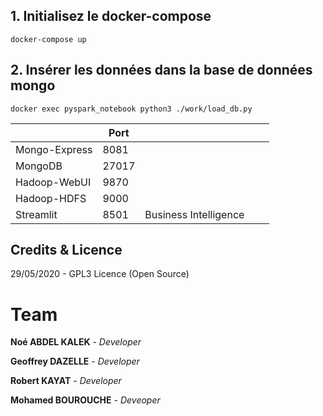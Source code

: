 ## 1. Initialisez le docker-compose 
`docker-compose up`

## 2. Insérer les données dans la base de données mongo
`docker exec pyspark_notebook python3 ./work/load_db.py`

|               | Port  |                       |   |   |
|---------------|-------|-----------------------|---|---|
| Mongo-Express | 8081  |                       |   |   |
| MongoDB       | 27017 |                       |   |   |
| Hadoop-WebUI  | 9870  |                       |   |   |
| Hadoop-HDFS   | 9000  |                       |   |   |
| Streamlit     | 8501  | Business Intelligence |   |   |

## Credits & Licence
29/05/2020 - GPL3 Licence (Open Source)

# Team

**Noé ABDEL KALEK**  - *Developer*

**Geoffrey DAZELLE**  - *Developer*

**Robert KAYAT**  - *Developer*    

**Mohamed BOUROUCHE** - *Deveoper*